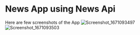 # News App using News Api

Here are few screenshots of the App
![Screenshot_1671093497](https://user-images.githubusercontent.com/100947528/207813438-931dd9fd-a109-49e0-b8a6-5fe11ad3399e.png)![Screenshot_1671093503](https://user-images.githubusercontent.com/100947528/207813437-7d3431c3-4619-41c2-b834-2ed98c8d9c9e.png)
